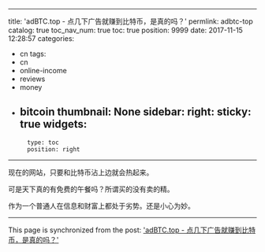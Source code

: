 
---
title: 'adBTC.top - 点几下广告就赚到比特币，是真的吗？'
permlink: adbtc-top
catalog: true
toc_nav_num: true
toc: true
position: 9999
date: 2017-11-15 12:28:57
categories:
- cn
tags:
- cn
- online-income
- reviews
- money
- bitcoin
thumbnail: None
sidebar:
    right:
        sticky: true
widgets:
    -
        type: toc
        position: right
---


现在的网站，只要和比特币沾上边就会热起来。

可是天下真的有免费的午餐吗？所谓买的没有卖的精。

作为一个普通人在信息和财富上都处于劣势。还是小心为妙。

- - -

This page is synchronized from the post: ['adBTC.top - 点几下广告就赚到比特币，是真的吗？'](https://steemit.com/@weisheng167388/adbtc-top)
